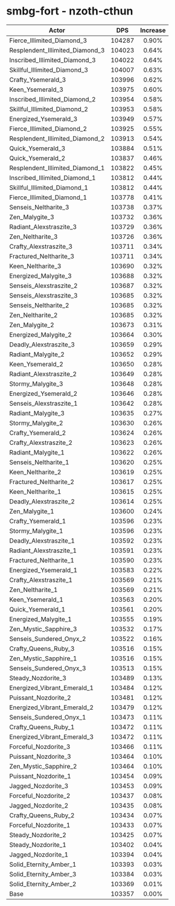 # smbg-fort - nzoth-cthun
| Actor | DPS | Increase |
|---|:---:|:---:|
|Fierce_Illimited_Diamond_3|104287|0.90%|
|Resplendent_Illimited_Diamond_3|104023|0.64%|
|Inscribed_Illimited_Diamond_3|104022|0.64%|
|Skillful_Illimited_Diamond_3|104007|0.63%|
|Crafty_Ysemerald_3|103996|0.62%|
|Keen_Ysemerald_3|103975|0.60%|
|Inscribed_Illimited_Diamond_2|103954|0.58%|
|Skillful_Illimited_Diamond_2|103953|0.58%|
|Energized_Ysemerald_3|103949|0.57%|
|Fierce_Illimited_Diamond_2|103925|0.55%|
|Resplendent_Illimited_Diamond_2|103913|0.54%|
|Quick_Ysemerald_3|103884|0.51%|
|Quick_Ysemerald_2|103837|0.46%|
|Resplendent_Illimited_Diamond_1|103822|0.45%|
|Inscribed_Illimited_Diamond_1|103812|0.44%|
|Skillful_Illimited_Diamond_1|103812|0.44%|
|Fierce_Illimited_Diamond_1|103778|0.41%|
|Senseis_Neltharite_3|103738|0.37%|
|Zen_Malygite_3|103732|0.36%|
|Radiant_Alexstraszite_3|103729|0.36%|
|Zen_Neltharite_3|103726|0.36%|
|Crafty_Alexstraszite_3|103711|0.34%|
|Fractured_Neltharite_3|103711|0.34%|
|Keen_Neltharite_3|103690|0.32%|
|Energized_Malygite_3|103688|0.32%|
|Senseis_Alexstraszite_2|103687|0.32%|
|Senseis_Alexstraszite_3|103685|0.32%|
|Senseis_Neltharite_2|103685|0.32%|
|Zen_Neltharite_2|103685|0.32%|
|Zen_Malygite_2|103673|0.31%|
|Energized_Malygite_2|103664|0.30%|
|Deadly_Alexstraszite_3|103659|0.29%|
|Radiant_Malygite_2|103652|0.29%|
|Keen_Ysemerald_2|103650|0.28%|
|Radiant_Alexstraszite_2|103649|0.28%|
|Stormy_Malygite_3|103648|0.28%|
|Energized_Ysemerald_2|103646|0.28%|
|Senseis_Alexstraszite_1|103642|0.28%|
|Radiant_Malygite_3|103635|0.27%|
|Stormy_Malygite_2|103630|0.26%|
|Crafty_Ysemerald_2|103624|0.26%|
|Crafty_Alexstraszite_2|103623|0.26%|
|Radiant_Malygite_1|103622|0.26%|
|Senseis_Neltharite_1|103620|0.25%|
|Keen_Neltharite_2|103619|0.25%|
|Fractured_Neltharite_2|103617|0.25%|
|Keen_Neltharite_1|103615|0.25%|
|Deadly_Alexstraszite_2|103614|0.25%|
|Zen_Malygite_1|103600|0.24%|
|Crafty_Ysemerald_1|103596|0.23%|
|Stormy_Malygite_1|103596|0.23%|
|Deadly_Alexstraszite_1|103592|0.23%|
|Radiant_Alexstraszite_1|103591|0.23%|
|Fractured_Neltharite_1|103590|0.23%|
|Energized_Ysemerald_1|103583|0.22%|
|Crafty_Alexstraszite_1|103569|0.21%|
|Zen_Neltharite_1|103569|0.21%|
|Keen_Ysemerald_1|103563|0.20%|
|Quick_Ysemerald_1|103561|0.20%|
|Energized_Malygite_1|103555|0.19%|
|Zen_Mystic_Sapphire_3|103532|0.17%|
|Senseis_Sundered_Onyx_2|103522|0.16%|
|Crafty_Queens_Ruby_3|103516|0.15%|
|Zen_Mystic_Sapphire_1|103516|0.15%|
|Senseis_Sundered_Onyx_3|103513|0.15%|
|Steady_Nozdorite_3|103489|0.13%|
|Energized_Vibrant_Emerald_1|103484|0.12%|
|Puissant_Nozdorite_2|103481|0.12%|
|Energized_Vibrant_Emerald_2|103479|0.12%|
|Senseis_Sundered_Onyx_1|103473|0.11%|
|Crafty_Queens_Ruby_1|103472|0.11%|
|Energized_Vibrant_Emerald_3|103472|0.11%|
|Forceful_Nozdorite_3|103466|0.11%|
|Puissant_Nozdorite_3|103464|0.10%|
|Zen_Mystic_Sapphire_2|103464|0.10%|
|Puissant_Nozdorite_1|103454|0.09%|
|Jagged_Nozdorite_3|103453|0.09%|
|Forceful_Nozdorite_2|103437|0.08%|
|Jagged_Nozdorite_2|103435|0.08%|
|Crafty_Queens_Ruby_2|103434|0.07%|
|Forceful_Nozdorite_1|103433|0.07%|
|Steady_Nozdorite_2|103425|0.07%|
|Steady_Nozdorite_1|103402|0.04%|
|Jagged_Nozdorite_1|103394|0.04%|
|Solid_Eternity_Amber_1|103393|0.03%|
|Solid_Eternity_Amber_3|103384|0.03%|
|Solid_Eternity_Amber_2|103369|0.01%|
|Base|103357|0.00%|
